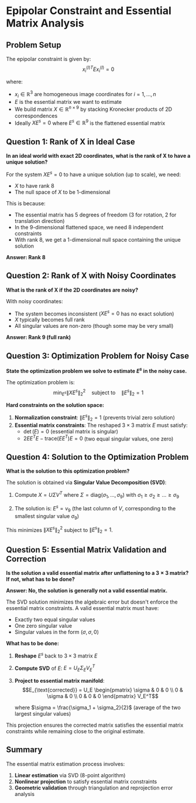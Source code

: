 # Epipolar Constraint and Essential Matrix Analysis

## Problem Setup

The epipolar constraint is given by:
$$x_i^{(l)T} E x_i^{(l)} = 0$$

where:
- $x_i \in \mathbb{R}^3$ are homogeneous image coordinates for $i = 1, \ldots, n$
- $E$ is the essential matrix we want to estimate
- We build matrix $X \in \mathbb{R}^{n \times 9}$ by stacking Kronecker products of 2D correspondences
- Ideally $XE^s = 0$ where $E^s \in \mathbb{R}^9$ is the flattened essential matrix

## Question 1: Rank of X in Ideal Case

**In an ideal world with exact 2D coordinates, what is the rank of X to have a unique solution?**

For the system $XE^s = 0$ to have a unique solution (up to scale), we need:
- $X$ to have rank 8
- The null space of $X$ to be 1-dimensional

This is because:
- The essential matrix has 5 degrees of freedom (3 for rotation, 2 for translation direction)
- In the 9-dimensional flattened space, we need 8 independent constraints
- With rank 8, we get a 1-dimensional null space containing the unique solution

**Answer: Rank 8**

## Question 2: Rank of X with Noisy Coordinates

**What is the rank of X if the 2D coordinates are noisy?**

With noisy coordinates:
- The system becomes inconsistent ($XE^s = 0$ has no exact solution)
- $X$ typically becomes full rank
- All singular values are non-zero (though some may be very small)

**Answer: Rank 9 (full rank)**

## Question 3: Optimization Problem for Noisy Case

**State the optimization problem we solve to estimate $E^s$ in the noisy case.**

The optimization problem is:
$$\min_{E^s} \|XE^s\|_2^2 \quad \text{subject to} \quad \|E^s\|_2 = 1$$

**Hard constraints on the solution space:**
1. **Normalization constraint**: $\|E^s\|_2 = 1$ (prevents trivial zero solution)
2. **Essential matrix constraints**: The reshaped $3 \times 3$ matrix $E$ must satisfy:
   - $\det(E) = 0$ (essential matrix is singular)
   - $2EE^TE - \text{trace}(EE^T)E = 0$ (two equal singular values, one zero)

## Question 4: Solution to the Optimization Problem

**What is the solution to this optimization problem?**

The solution is obtained via **Singular Value Decomposition (SVD)**:

1. Compute $X = U\Sigma V^T$ where $\Sigma = \text{diag}(\sigma_1, \ldots, \sigma_9)$ with $\sigma_1 \geq \sigma_2 \geq \ldots \geq \sigma_9$

2. The solution is: $E^s = v_9$ (the last column of $V$, corresponding to the smallest singular value $\sigma_9$)

This minimizes $\|XE^s\|_2^2$ subject to $\|E^s\|_2 = 1$.

## Question 5: Essential Matrix Validation and Correction

**Is the solution a valid essential matrix after unflattening to a $3 \times 3$ matrix? If not, what has to be done?**

**Answer: No, the solution is generally not a valid essential matrix.**

The SVD solution minimizes the algebraic error but doesn't enforce the essential matrix constraints. A valid essential matrix must have:
- Exactly two equal singular values
- One zero singular value
- Singular values in the form $(\sigma, \sigma, 0)$

**What has to be done:**

1. **Reshape** $E^s$ back to $3 \times 3$ matrix $E$
2. **Compute SVD** of $E$: $E = U_E \Sigma_E V_E^T$
3. **Project to essential matrix manifold**:
   $$E_{\text{corrected}} = U_E \begin{pmatrix} \sigma & 0 & 0 \\ 0 & \sigma & 0 \\ 0 & 0 & 0 \end{pmatrix} V_E^T$$
   
   where $\sigma = \frac{\sigma_1 + \sigma_2}{2}$ (average of the two largest singular values)

This projection ensures the corrected matrix satisfies the essential matrix constraints while remaining close to the original estimate.

## Summary

The essential matrix estimation process involves:
1. **Linear estimation** via SVD (8-point algorithm)
2. **Nonlinear projection** to satisfy essential matrix constraints
3. **Geometric validation** through triangulation and reprojection error analysis